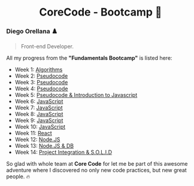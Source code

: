 <h1 align='center'>CoreCode - Bootcamp 🚀</h1>

### Diego Orellana ♟️
> Front-end Developer.

All my progress from the **"Fundamentals Bootcamp"** is listed here:

- Week 1: [Algorithms](https://github.com/DiegoMGE/corecode-bootcamp-fundamentals-week1)
- Week 2: [Pseudocode](https://github.com/DiegoMGE/corecode-bootcamp-fundamentals-week2)
- Week 3: [Pseudocode](https://github.com/DiegoMGE/corecode-bootcamp-fundamentals-week3)
- Week 4: [Pseudocode](https://github.com/DiegoMGE/corecode-bootcamp-fundamentals-week4)
- Week 5: [Pseudocode & Introduction to Javascript](https://github.com/DiegoMGE/corecode-bootcamp-fundamentals-week5)
- Week 6: [JavaScript](https://github.com/DiegoMGE/corecode-bootcamp-fundamentals-week6)
- Week 7: [JavaScript](https://github.com/DiegoMGE/corecode-bootcamp-fundamentals-week7)
- Week 8: [JavaScript](https://github.com/DiegoMGE/corecode-bootcamp-fundamentals-week8)
- Week 9: [JavaScript](https://github.com/DiegoMGE/corecode-bootcamp-fundamentals-week9)
- Week 10: [JavaScript](https://github.com/DiegoMGE/corecode-bootcamp-fundamentals-week10)
- Week 11: [React](https://github.com/DiegoMGE/corecode-bootcamp-fundamentals-week11)
- Week 12: [Node.JS](https://github.com/DiegoMGE/corecode-bootcamp-fundamentals-week12)
- Week 13: [Node.JS & DB](https://github.com/DiegoMGE/corecode-bootcamp-fundamentals-week13)
- Week 14: [Project Integration & S.O.L.I.D](https://github.com/DiegoMGE/corecode-bootcamp-fundamentals-week14)

So glad with whole team at **Core Code** for let me be part of this awesome adventure where I discovered no only new code practices, but new great people. 🔥
